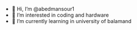 - 👋 Hi, I’m @abedmansour1
- 👀 I’m interested in coding and hardware
- 🌱 I’m currently learning in university of balamand


  

<!---
abedmansour1/abedmansour1 is a ✨ special ✨ repository because its `README.md` (this file) appears on your GitHub profile.
You can click the Preview link to take a look at your changes.
--->
